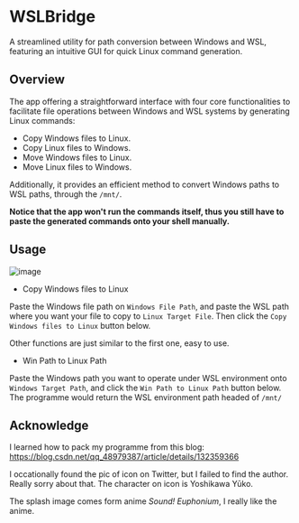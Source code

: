 # WSLBridge
A streamlined utility for path conversion between Windows and WSL, featuring an intuitive GUI for quick Linux command generation.

## Overview
The app offering a straightforward interface with four core functionalities to facilitate file operations between Windows and WSL systems by generating Linux commands:

 - Copy Windows files to Linux.
 - Copy Linux files to Windows.
 - Move Windows files to Linux.
 - Move Linux files to Windows.

Additionally, it provides an efficient method to convert Windows paths to WSL paths, through the `/mnt/`.


**Notice that the app won't run the commands itself, thus you still have to paste the generated commands onto your shell manually.**

## Usage

![image](https://github.com/Ives-Natsume/WSLBridge/assets/134116579/e5d43719-8c6b-4e01-84a9-e47cba40a61a)


- Copy Windows files to Linux

Paste the Windows file path on `Windows File Path`, and paste the WSL path where you want your file to copy to `Linux Target File`. Then click the `Copy Windows files to Linux` button below.

Other functions are just similar to the first one, easy to use.


- Win Path to Linux Path

Paste the Windows path you want to operate under WSL environment onto `Windows Target Path`, and click the `Win Path to Linux Path` button below. The programme would return the WSL environment path headed of `/mnt/`


## Acknowledge

I learned how to pack my programme from this blog: https://blog.csdn.net/qq_48979387/article/details/132359366

I occationally found the pic of icon on Twitter, but I failed to find the author. Really sorry about that. The character on icon is Yoshikawa Yūko.

The splash image comes form anime *Sound! Euphonium*, I really like the anime.
